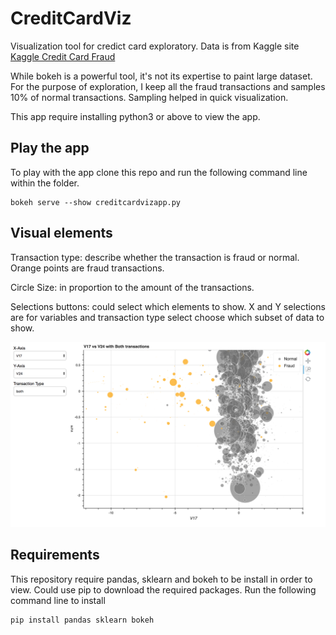 # CreditCardViz
Visualization tool for credict card exploratory. Data is from Kaggle site
[Kaggle Credit Card Fraud](https://www.kaggle.com/mlg-ulb/creditcardfraud)

While bokeh is a powerful tool, it's not its expertise to paint large dataset. For the purpose of exploration, I keep all the fraud transactions and samples 10% of normal transactions. Sampling helped in quick visualization.

This app require installing python3 or above to view the app.

## Play the app
To play with the app clone this repo and run the following command line within the folder.
```
bokeh serve --show creditcardvizapp.py
```

## Visual elements
Transaction type: describe whether the transaction is fraud or normal. Orange points are fraud transactions.

Circle Size: in proportion to the amount of the transactions.

Selections buttons: could select which elements to show. X and Y selections are for variables and transaction type select choose which subset of data to show.

![alt text](https://github.com/sophiarora/CreditCardViz/blob/master/vizboard_demo.png)



## Requirements

This repository require pandas, sklearn and bokeh to be install in order to view. Could use pip to download the required packages. Run the following command line to install
```
pip install pandas sklearn bokeh
```

